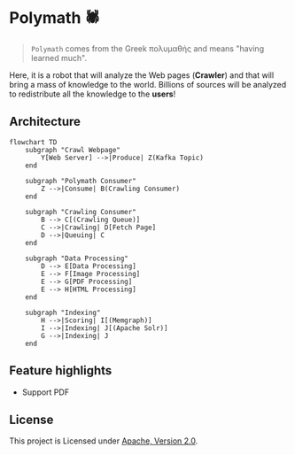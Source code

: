 # Polymath 🕷️
> `Polymath` comes from the Greek πολυμαθής and means "having learned much".

Here, it is a robot that will analyze the Web pages (**Crawler**) and that will bring a mass of knowledge to the world.
Billions of sources will be analyzed to redistribute all the knowledge to the __**users**__!

## Architecture
```mermaid
flowchart TD
    subgraph "Crawl Webpage"
        Y[Web Server] -->|Produce| Z(Kafka Topic)
    end

    subgraph "Polymath Consumer"
        Z -->|Consume| B(Crawling Consumer)
    end

    subgraph "Crawling Consumer"
        B --> C[(Crawling Queue)]
        C -->|Crawling| D[Fetch Page]
        D -->|Queuing| C
    end

    subgraph "Data Processing"
        D --> E[Data Processing]
        E --> F[Image Processing]
        E --> G[PDF Processing]
        E --> H[HTML Processing]
    end

    subgraph "Indexing"
        H -->|Scoring| I[(Memgraph)]
        I -->|Indexing| J[(Apache Solr)]
        G -->|Indexing| J
    end
```

## Feature highlights
- Support PDF

## License

This project is Licensed under [Apache, Version 2.0](https://github.com/Lubmminy/Polymath/blob/master/LICENSE).
